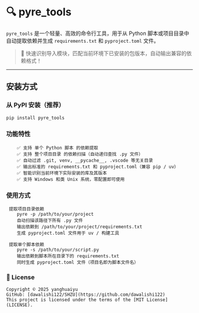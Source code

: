 # 🔍 pyre_tools

`pyre_tools` 是一个轻量、高效的命令行工具，用于从 Python 脚本或项目目录中自动提取依赖并生成 `requirements.txt` 和 `pyproject.toml` 文件。

> 🚀 快速识别导入模块，匹配当前环境下已安装的包版本，自动输出兼容的依赖格式！

---

##  安装方式

###  从 PyPI 安装（推荐）
```bash
pip install pyre_tools
```

###  功能特性
        ✅ 支持 单个 Python 脚本 的依赖提取
        ✅ 支持 整个项目目录 的依赖扫描（自动递归查找 .py 文件）
        ✅ 自动过滤 .git, venv, __pycache__, .vscode 等无关目录
        ✅ 输出标准的 requirements.txt 和 pyproject.toml（兼容 pip / uv）
        ✅ 智能识别当前环境下实际安装的库及其版本
        ✅ 支持 Windows 和类 Unix 系统，零配置即可使用

###  使用方式
     提取项目目录依赖
        pyre -p /path/to/your/project
        自动扫描该路径下所有 .py 文件
        输出依赖到 /path/to/your/project/requirements.txt
        生成 pyproject.toml 文件用于 uv / 构建工具

     提取单个脚本依赖
        pyre -s /path/to/your/script.py
        输出依赖到脚本所在目录下的 requirements.txt
        同时生成 pyproject.toml 文件（项目名即为脚本文件名）

### 📝 License
    Copyright © 2025 yanghuaiyu  
    GitHub: [dawalishi122/SHZU](https://github.com/dawalishi122)
    This project is licensed under the terms of the [MIT License](LICENSE).